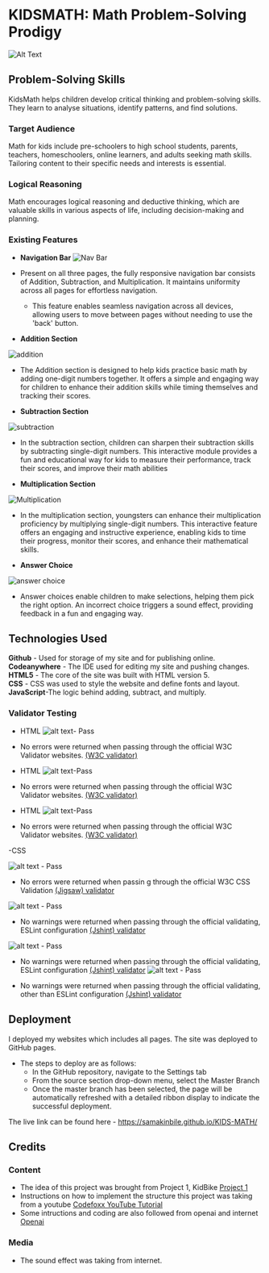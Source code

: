 # KIDSMATH: Math Problem-Solving Prodigy

![Alt Text](assets/media/responsive.jpeg)

## Problem-Solving Skills

KidsMath helps children develop critical thinking and problem-solving skills. They learn to analyse situations, identify patterns, and find solutions.

### Target Audience

Math for kids include pre-schoolers to high school students, parents, teachers, homeschoolers, online learners, and adults seeking math skills. Tailoring content to their specific needs and interests is essential.

### Logical Reasoning

Math encourages logical reasoning and deductive thinking, which are valuable skills in various aspects of life, including decision-making and planning.

### Existing Features

- **Navigation Bar**
  ![Nav Bar](assets/media/nav.jpeg)

- Present on all three pages, the fully responsive navigation bar consists of Addition, Subtraction, and Multiplication. It maintains uniformity across all pages for effortless navigation.

  - This feature enables seamless navigation across all devices, allowing users to move between pages without needing to use the 'back' button.

- **Addition Section**

![addition](assets/media/add.jpeg)

- The Addition section is designed to help kids practice basic math by adding one-digit numbers together. It offers a simple and engaging way for children to enhance their addition skills while timing themselves and tracking their scores.

- **Subtraction Section**

![subtraction](assets/media/minus.jpeg)

- In the subtraction section, children can sharpen their subtraction skills by subtracting single-digit numbers. This interactive module provides a fun and educational way for kids to measure their performance, track their scores, and improve their math abilities

- **Multiplication Section**

![Multiplication](assets/media/times.jpeg)

- In the multiplication section, youngsters can enhance their multiplication proficiency by multiplying single-digit numbers. This interactive feature offers an engaging and instructive experience, enabling kids to time their progress, monitor their scores, and enhance their mathematical skills.

- **Answer Choice**

![answer choice](assets/media/answerchoice.jpeg)

- Answer choices enable children to make selections, helping them pick the right option. An incorrect choice triggers a sound effect, providing feedback in a fun and engaging way.

## Technologies Used

**Github** - Used for storage of my site and for publishing online.\
**Codeanywhere** - The IDE used for editing my site and pushing changes.\
**HTML5** - The core of the site was built with HTML version 5.\
**CSS** - CSS was used to style the website and define fonts and layout.\
**JavaScript**-The logic behind adding, subtract, and multiply.

### Validator Testing

- HTML
  ![alt text](assets/media/w3schtml.jpeg)- Pass

- No errors were returned when passing through the official W3C Validator websites. [(W3C validator)](https://validator.w3.org/nu/#textarea)

- HTML
  ![alt text](assets/media/w3schtml.jpeg)-Pass

- No errors were returned when passing through the official W3C Validator websites. [(W3C validator)](https://validator.w3.org/nu/#textarea)
- HTML
  ![alt text](assets/media/w3schtml.jpeg)-Pass

- No errors were returned when passing through the official W3C Validator websites. [(W3C validator)](https://validator.w3.org/nu/#textarea)

-CSS

![alt text](assets/media/cssvalidate.jpeg) - Pass

- No errors were returned when passin g through the official W3C CSS Validation [(Jigsaw) validator](https://jigsaw.w3.org/css-validator/validator)

![alt text](assets/media/jshint.jpeg) - Pass

- No warnings were returned when passing through the official validating, ESLint configuration [(Jshint) validator](https://jshint.com/)

![alt text](assets/media/jshint.jpeg) - Pass

- No warnings were returned when passing through the official validating, ESLint configuration [(Jshint) validator](https://jshint.com/)
  ![alt text](assets/media/jshint.jpeg) - Pass

- No warnings were returned when passing through the official validating, other than ESLint configuration [(Jshint) validator](https://jshint.com/)

## Deployment

I deployed my websites which includes all pages. The site was deployed to GitHub pages.

- The steps to deploy are as follows:
  - In the GitHub repository, navigate to the Settings tab
  - From the source section drop-down menu, select the Master Branch
  - Once the master branch has been selected, the page will be automatically refreshed with a detailed ribbon display to indicate the successful deployment.

The live link can be found here - <https://samakinbile.github.io/KIDS-MATH/>

## Credits

### Content

- The idea of this project was brought from Project 1, KidBike [Project 1](https://samakinbile.github.io/KidBik/)
- Instructions on how to implement the structure this project was taking from a youtube [Codefoxx YouTube Tutorial](https://www.youtube.com/watch?v=Uw9wc5wm_mw&t=855s)
- Some intructions and coding are also followed from openai and internet [Openai](https://openai.com/)

### Media

- The sound effect was taking from internet.
